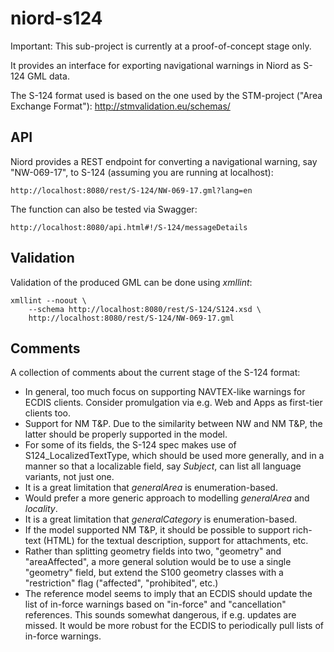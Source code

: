 # niord-s124

Important: This sub-project is currently at a proof-of-concept stage only.

It provides an interface for exporting navigational warnings in Niord as 
S-124 GML data.

The S-124 format used is based on the one used by the STM-project ("Area Exchange Format"):
http://stmvalidation.eu/schemas/

## API

Niord provides a REST endpoint for converting a navigational warning, say "NW-069-17", to
S-124 (assuming you are running at localhost):

    http://localhost:8080/rest/S-124/NW-069-17.gml?lang=en

The function can also be tested via Swagger: 

    http://localhost:8080/api.html#!/S-124/messageDetails


## Validation 

Validation of the produced GML can be done using _xmllint_:

    xmllint --noout \
        --schema http://localhost:8080/rest/S-124/S124.xsd \
        http://localhost:8080/rest/S-124/NW-069-17.gml
    
## Comments

A collection of comments about the current stage of the S-124 format:

* In general, too much focus on supporting NAVTEX-like warnings for ECDIS clients. 
  Consider promulgation via e.g. Web and Apps as first-tier clients too.
* Support for NM T&P. Due to the similarity between NW and NM T&P, the latter should 
  be properly supported in the model.
* For some of its fields, the S-124 spec makes use of S124_LocalizedTextType, which should
  be used more generally, and in a manner so that a localizable field, say _Subject_, can
  list all language variants, not just one.
* It is a great limitation that _generalArea_ is enumeration-based.
* Would prefer a more generic approach to modelling _generalArea_ and _locality_.
* It is a great limitation that _generalCategory_ is enumeration-based.
* If the model supported NM T&P, it should be possible to support rich-text (HTML)
  for the textual description, support for attachments, etc.
* Rather than splitting geometry fields into two, "geometry" and "areaAffected", a more 
  general solution would be to use a single "geometry" field, but extend the
  S100 geometry classes with a "restriction" flag ("affected", "prohibited", etc.)
* The reference model seems to imply that an ECDIS should update the list of in-force
  warnings based on "in-force" and "cancellation" references. This sounds somewhat 
  dangerous, if e.g. updates are missed. It would be more robust for the ECDIS to 
  periodically pull lists of in-force warnings.
